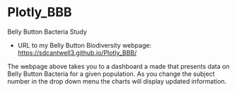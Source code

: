 # Plotly_BBB
Belly Button Bacteria Study
- URL to my Belly Button Biodiversity webpage: https://sdcantwell3.github.io/Plotly_BBB/

The webpage above takes you to a dashboard a made that presents data on Belly Button Bacteria for a given population.  As you change the subject number in the drop down menu the charts will display updated information. 
